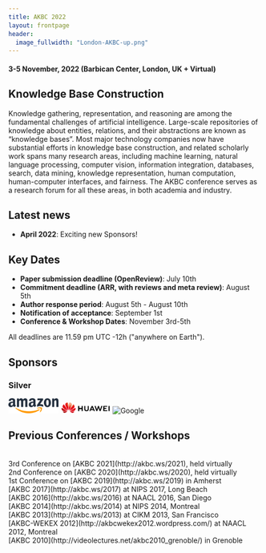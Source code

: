 ```yaml
---
title: AKBC 2022
layout: frontpage
header:
  image_fullwidth: "London-AKBC-up.png"
---
```


#### 3-5 November, 2022 (Barbican Center, London, UK + Virtual)

## Knowledge Base Construction

Knowledge gathering, representation, and reasoning are among the fundamental challenges of artificial intelligence. Large-scale repositories of knowledge about entities, relations, and their abstractions are known as “knowledge bases”. Most major technology companies now have substantial efforts in knowledge base construction, and related scholarly work spans many research areas, including machine learning, natural language processing, computer vision, information integration, databases, search, data mining, knowledge representation, human computation, human-computer interfaces, and fairness. The AKBC conference serves as a research forum for all these areas, in both academia and industry.

## Latest news
- **April 2022**: Exciting new Sponsors!

<a name="dates"></a>

## Key Dates
- **Paper submission deadline (OpenReview)**: July 10th
- **Commitment deadline (ARR, with reviews and meta review)**: August 5th
- **Author response period**: August 5th - August 10th
- **Notification of acceptance**: September 1st
- **Conference & Workshop Dates**: November 3rd-5th

All deadlines are 11.59 pm UTC -12h ("anywhere on Earth").

## Sponsors
### Silver
<p float="left">
<img src="/assets/img/sponsors/amazon_logo_RGB.png" alt="Amazon" width="100"/>
<img src="/assets/img/sponsors/Horizontal Version of Huawei Corporate Logo_2018.png" alt="Huawei" width="100"/>
<img src="/assets/img/sponsors/google-logo-new.png" alt="Google" width="100"/>
</p>

## Previous Conferences / Workshops

<br />
3rd Conference on [AKBC 2021](http://akbc.ws/2021), held virtually <br />
2nd Conference on [AKBC 2020](http://akbc.ws/2020), held virtually <br />
1st Conference on [AKBC 2019](http://akbc.ws/2019) in Amherst <br />
[AKBC 2017](http://akbc.ws/2017) at NIPS 2017, Long Beach <br />
[AKBC 2016](http://akbc.ws/2016) at NAACL 2016, San Diego <br />
[AKBC 2014](http://akbc.ws/2014) at NIPS 2014, Montreal <br />
[AKBC 2013](http://akbc.ws/2013) at CIKM 2013, San Francisco <br />
[AKBC-WEKEX 2012](http://akbcwekex2012.wordpress.com/) at NAACL 2012, Montreal <br />
[AKBC 2010](http://videolectures.net/akbc2010_grenoble/) in Grenoble <br />
